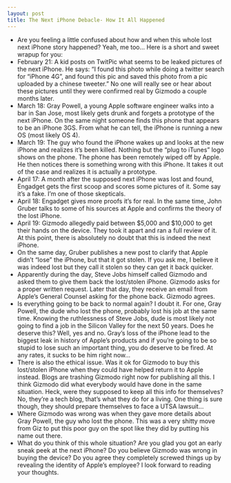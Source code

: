 ```yaml
---
layout: post
title: The Next iPhone Debacle- How It All Happened
---
```

* Are you feeling a little confused about how and when this whole lost next iPhone story happened? Yeah, me too… Here is a short and sweet wrapup for you:
* February 21: A kid posts on TwitPic what seems to be leaked pictures of the next iPhone. He says: “I found this photo while doing a twitter search for “iPhone 4G”, and found this pic and saved this photo from a pic uploaded by a chinese tweeter.” No one will really see or hear about these pictures until they were confirmed real by Gizmodo a couple months later.
* March 18: Gray Powell, a young Apple software engineer walks into a bar in San Jose, most likely gets drunk and forgets a prototype of the next iPhone. On the same night someone finds this phone that appears to be an iPhone 3GS. From what he can tell, the iPhone is running a new OS (most likely OS 4).
* March 19: The guy who found the iPhone wakes up and looks at the new iPhone and realizes it’s been killed. Nothing but the “plug to iTunes” logo shows on the phone. The phone has been remotely wiped off by Apple. He then notices there is something wrong with this iPhone. It takes it out of the case and realizes it is actually a prototype.
* April 17: A month after the supposed next iPhone was lost and found, Engadget gets the first scoop and scores some pictures of it. Some say it’s a fake. I’m one of those skepticals.
* April 18: Engadget gives more proofs it’s for real. In the same time, John Gruber talks to some of his sources at Apple and confirms the theory of the lost iPhone.
* April 19: Gizmodo allegedly paid between $5,000 and $10,000 to get their hands on the device. They took it apart and ran a full review of it. At this point, there is absolutely no doubt that this is indeed the next iPhone.
* On the same day, Gruber publishes a new post to clarify that Apple didn’t “lose” the iPhone, but that it got stolen. If you ask me, I believe it was indeed lost but they call it stolen so they can get it back quicker.
* Apparently during the day, Steve Jobs himself called Gizmodo and asked them to give them back the lost/stolen iPhone. Gizmodo asks for a proper written request. Later that day, they receive an email from Apple’s General Counsel asking for the phone back. Gizmodo agrees.
* Is everything going to be back to normal again? I doubt it. For one, Gray Powell, the dude who lost the phone, probably lost his job at the same time. Knowing the ruthlessness of Steve Jobs, dude is most likely not going to find a job in the Silicon Valley for the next 50 years. Does he deserve this? Well, yes and no. Gray’s loss of the iPhone lead to the biggest leak in history of Apple’s products and if you’re going to be so stupid to lose such an important thing, you do deserve to be fired. At any rates, it sucks to be him right now…
* There is also the ethical issue. Was it ok for Gizmodo to buy this lost/stolen iPhone when they could have helped return it to Apple instead. Blogs are trashing Gizmodo right now for publishing all this. I think Gizmodo did what everybody would have done in the same situation. Heck, were they supposed to keep all this info for themselves? No, they’re a tech blog, that’s what they do for a living. One thing is sure though, they should prepare themselves to face a UTSA lawsuit…
* Where Gizmodo was wrong was when they gave more details about Gray Powell, the guy who lost the phone. This was a very shitty move from Giz to put this poor guy on the spot like they did by putting his name out there.
* What do you think of this whole situation? Are you glad you got an early sneak peek at the next iPhone? Do you believe Gizmodo was wrong in buying the device? Do you agree they completely screwed things up by revealing the identity of Apple’s employee? I look forward to reading your thoughts.


